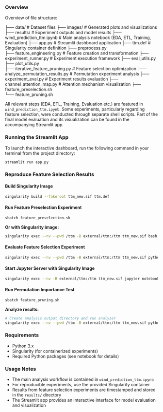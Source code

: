 ### Overview

Overview of file structure:

├── data/                           # Dataset files
├── images/                         # Generated plots and visualizations
├── results/                        # Experiment outputs and model results
├── wind_prediction_ttm.ipynb       # Main analysis notebook (EDA, ETL, Training, Evaluation)
├── app.py                          # Streamlit dashboard application
├── ttm.def                         # Singularity container definition
├── preprocess.py                   
├── feature_engineering.py          # Feature creation and transformation
├── experiment_runner.py            # Experiment execution framework
├── eval_utils.py                   
├── plot_utils.py                   
├── iterative_feature_pruning.py    # Feature selection optimization
├── analyze_permutation_results.py  # Permutation experiment analysis
├── experiment_eval.py              # Experiment results evaluation
├── channel_attention_map.py        # Attention mechanism visualization
├── feature_preselection.sh         
└── feature_pruning.sh              

All relevant steps (EDA, ETL, Training, Evaluation etc.) are featured in `wind_prediction_ttm.ipynb`. Some experiments, particularly regarding feature selection, were conducted through separate shell scripts. Part of the final model evaluation and its visualization can be found in the accompanying Streamlit app.

### Running the Streamlit App

To launch the interactive dashboard, run the following command in your terminal from the project directory:

```bash
streamlit run app.py
```

### Reproduce Feature Selection Results

#### Build Singularity Image

```bash
singularity build --fakeroot ttm_new.sif ttm.def
```

#### Run Feature Preselection Experiment

```bash
sbatch feature_preselection.sh
```

**Or with Singularity image:**
```bash
singularity exec --nv --pwd /ttm -B external/ttm:/ttm ttm_new.sif bash feature_preselection.sh
``` 

#### Evaluate Feature Selection Experiment

```bash
singularity exec --nv --pwd /ttm -B external/ttm:/ttm ttm_new.sif python experiment_eval.py /ttm/results/feature_selection_sweep_20250628_170430 --output_dir /ttm/results/feature_selection_sweep_20250628_170430
```

#### Start Jupyter Server with Singularity Image

```bash
singularity exec --nv -B external/ttm:/ttm ttm_new.sif jupyter notebook --ip=0.0.0.0 --no-browser --allow-root --notebook-dir=/ttm
```

#### Run Permutation Importance Test

```bash
sbatch feature_pruning.sh
```

**Analyze results:**
```bash
# Create analysis output directory and run analyzer
singularity exec --nv --pwd /ttm -B external/ttm:/ttm ttm_new.sif python analyze_permutation_results.py results/permutation_importance_20250629_143022 --output_dir results/permutation_importance_20250629_143022/analysis
```

### Requirements

- Python 3.x
- Singularity (for containerized experiments)
- Required Python packages (see notebook for details)

### Usage Notes

- The main analysis workflow is contained in `wind_prediction_ttm.ipynb`
- For reproducible experiments, use the provided Singularity container
- Results from feature selection experiments are timestamped and stored in the `results/` directory
- The Streamlit app provides an interactive interface for model evaluation and visualization